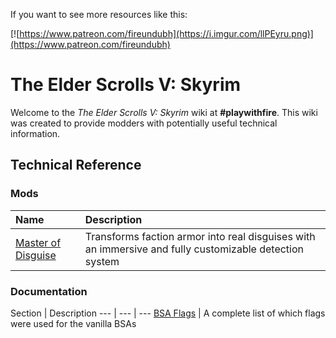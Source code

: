 <!-- TITLE: Skyrim -->
<!-- SUBTITLE: The Elder Scrolls V: Skyrim -->

If you want to see more resources like this:

[![https://www.patreon.com/fireundubh](https://i.imgur.com/llPEyru.png)](https://www.patreon.com/fireundubh)

# The Elder Scrolls V: Skyrim
Welcome to the *The Elder Scrolls V: Skyrim* wiki at **#playwithfire**. This wiki was created to provide modders with potentially useful technical information.

## Technical Reference

### Mods

Name | Description
:--- | :---
[Master of Disguise](skyrim/master-of-disguise) | Transforms faction armor into real disguises with an immersive and fully customizable detection system

### Documentation

Section | Description
--- | --- | ---
[BSA Flags](skyrim/bsa-flags) | A complete list of which flags were used for the vanilla BSAs
